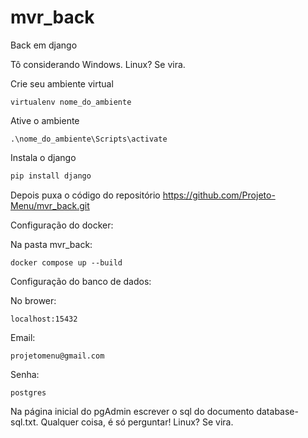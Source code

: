 # mvr_back
Back em django

Tô considerando Windows. Linux? Se vira.

Crie seu ambiente virtual

```
virtualenv nome_do_ambiente
```

Ative o ambiente

```
.\nome_do_ambiente\Scripts\activate
```

Instala o django

```python
pip install django
```

Depois puxa o código do repositório https://github.com/Projeto-Menu/mvr_back.git

Configuração do docker:

Na pasta mvr_back:


```
docker compose up --build
```
Configuração do banco de dados:

No brower:
```
localhost:15432
```
Email:
```
projetomenu@gmail.com
```
Senha:
```
postgres
```

Na página inicial do pgAdmin escrever o sql do documento database-sql.txt.
Qualquer coisa, é só perguntar! Linux? Se vira.